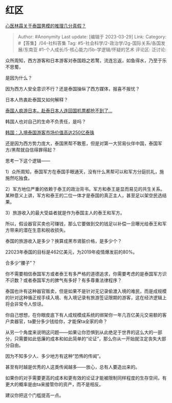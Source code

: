 # 红区
[心医林霖关于泰国男模的推理几分真假？](https://www.zhihu.com/question/590129690/answer/2958276402)

> Author: #Anonymity
> Last update: [编辑于 2023-03-29]
> Link:
> Category: #【答集】/04-社科答集
> Tag: #5-社会科学/2-政治学/2g-国际关系/各国发展/东南亚 #1-个人成长/5-核心能力/5b-学逻辑/怀疑的艺术
> 评论区:
> 泛讨论:

众所周知，西方游客和日本游客对泰国趋之若鹜，流连忘返，如鱼得水，乃至于乐不思蜀，

是因为什么？

因为西方人安全意识不行？还是泰国操纵了西方媒体，报喜不报忧？

日本人热衷赴泰国又如何解释？

[泰国人疯游日本，赴泰日本人连回国机票都抢不到了...](https://link.zhihu.com/?target=http%3A//www.taiguo.com/thread-10386-1-1.html)

韩国人也对自己的生命不负责任，是吗？

[韩国：入境泰国游客市场价值高达250亿泰铢](https://link.zhihu.com/?target=https%3A//www.kasikornresearch.com/ch/analysis/k-econ/business/Pages/5772.aspx)

还是因为西方势力庞大，泰国黑帮不敢惹，但是对第一大贸易伙伴中国，泰国军方/黑帮就自信得罪得起？

思考一下这个逻辑——

1）众所周知，泰国军方在泰国手眼通天，没有什么黑帮可以和军方分庭抗礼，施施然吃独食。

2）军方地位严重的依赖于泰王的政治背书。军方和泰王是显而易见的共生关系。某种意义上讲，军方和泰王的二位一体才是泰国的真正主人，甚至足以架空民选结果。

3）旅游收入的最大受益者就是作为泰国主人的泰王和军方。

所以，假设器官买卖也可赚钱，那么它要做到交的钱足以补偿一旦曝光给泰王和军方带来的潜在生意和税收损失。

泰国的旅游收入是多少？换算成黑市肾脏价格，是多少个？

22023年泰国的目标是462亿美元，为2019年疫情爆发前的80%。

合多少“腰子”？

你不需要相信泰国军方或者泰王有多严格的道德追求，你需要考虑的是泰国军方识不识数？或者泰国军方的脾气有多好？有多尊重法律程序？

泰国也许有这种器官贩卖，但是如果不是针对无记录偷渡入境的难民，而是成规模的针对这种循正规手续入境、有入境记录有旅游签证限期的游客，这在经济逻辑上将会非常令人惊讶。

你自己想想，在你眼皮底下有人成规模成系统的绑架你一年几百亿美元交易额的客户卖器官，ta要分多少钱给你，才能保ta全家的命？

从另一个角度来说明这问题——如果让你恐惧到从此绝足于世界的这么大的一部分，只需要如此低廉的成本和如此简单的“论证”，那么你从一开始就注定丧失大部分自由。

因为不知多少人、多少地方有这种“恐怖的传闻”。

甚至有时越是优秀的人这类传闻越多——放心，总有人要造出来的。

如果你的对手需要更高的成本和更有效的论证才能被限制同样程度的生存空间，有更大的概率是由ta来接管你的资产，而不是相反。

建议你把这个门槛提高一点。
